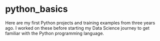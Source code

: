 # python_basics
Here are my first Python projects and training examples from three years ago. 
I worked on these before starting my Data Science journey to get familiar with the Python programming language.
